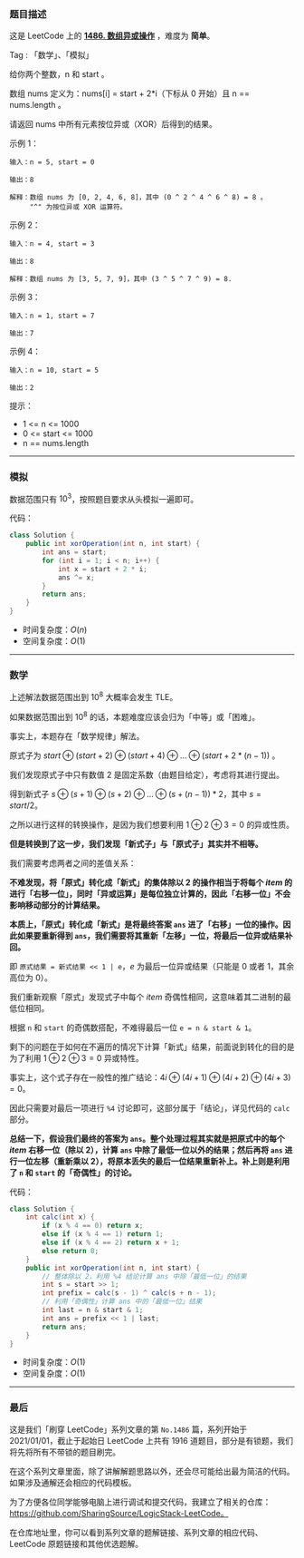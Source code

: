 ### 题目描述

这是 LeetCode 上的 **[1486. 数组异或操作](https://leetcode-cn.com/problems/xor-operation-in-an-array/solution/gong-shui-san-xie-yi-ti-shuang-jie-mo-ni-dggg/)** ，难度为 **简单**。

Tag : 「数学」、「模拟」




给你两个整数，n 和 start 。

数组 nums 定义为：nums[i] = start + 2*i（下标从 0 开始）且 n == nums.length 。

请返回 nums 中所有元素按位异或（XOR）后得到的结果。


示例 1：
```
输入：n = 5, start = 0

输出：8

解释：数组 nums 为 [0, 2, 4, 6, 8]，其中 (0 ^ 2 ^ 4 ^ 6 ^ 8) = 8 。
     "^" 为按位异或 XOR 运算符。
```
示例 2：
```
输入：n = 4, start = 3

输出：8

解释：数组 nums 为 [3, 5, 7, 9]，其中 (3 ^ 5 ^ 7 ^ 9) = 8.
```
示例 3：
```
输入：n = 1, start = 7

输出：7
```
示例 4：
```
输入：n = 10, start = 5

输出：2
```

提示：
* 1 <= n <= 1000
* 0 <= start <= 1000
* n == nums.length

---

### 模拟

数据范围只有 $10^3$，按照题目要求从头模拟一遍即可。

代码：
```Java []
class Solution {
    public int xorOperation(int n, int start) {
        int ans = start;
        for (int i = 1; i < n; i++) {
            int x = start + 2 * i;
            ans ^= x;
        }
        return ans;
    }
}
```
* 时间复杂度：$O(n)$
* 空间复杂度：$O(1)$

---

### 数学

上述解法数据范围出到 $10^8$ 大概率会发生 TLE。

如果数据范围出到 $10^8$ 的话，本题难度应该会归为「中等」或「困难」。

事实上，本题存在「数学规律」解法。

原式子为 $start ⊕ (start + 2) ⊕ (start + 4) ⊕ ... ⊕ (start + 2 * (n - 1))$ 。

我们发现原式子中只有数值 $2$ 是固定系数（由题目给定），考虑将其进行提出。

得到新式子 $s ⊕ (s + 1) ⊕ (s + 2) ⊕ ... ⊕ (s + (n - 1)) * 2$，其中 $s = start / 2$。

之所以进行这样的转换操作，是因为我们想要利用 $1 ⊕ 2 ⊕ 3 = 0$ 的异或性质。

**但是转换到了这一步，我们发现「新式子」与「原式子」其实并不相等。**

我们需要考虑两者之间的差值关系：

**不难发现，将「原式」转化成「新式」的集体除以 $2$ 的操作相当于将每个 $item$ 的进行「右移一位」，同时「异或运算」是每位独立计算的，因此「右移一位」不会影响移动部分的计算结果。**

**本质上，「原式」转化成「新式」是将最终答案 `ans` 进了「右移」一位的操作。因此如果要重新得到 `ans`，我们需要将其重新「左移」一位，将最后一位异或结果补回。**

即 `原式结果 = 新式结果 << 1 | e`，$e$ 为最后一位异或结果（只能是 $0$ 或者 $1$，其余高位为 $0$）。

我们重新观察「原式」发现式子中每个 $item$ 奇偶性相同，这意味着其二进制的最低位相同。

根据 `n` 和 `start` 的奇偶数搭配，不难得最后一位 `e = n & start & 1`。

剩下的问题在于如何在不遍历的情况下计算「新式」结果，前面说到转化的目的是为了利用 $1 ⊕ 2 ⊕ 3 = 0$ 异或特性。

事实上，这个式子存在一般性的推广结论：$4i ⊕ (4i + 1) ⊕ (4i + 2) ⊕ (4i + 3) = 0$。

因此只需要对最后一项进行 `%4` 讨论即可，这部分属于「结论」，详见代码的 `calc` 部分。

**总结一下，假设我们最终的答案为 `ans`。整个处理过程其实就是把原式中的每个 $item$ 右移一位（除以 $2$），计算 `ans` 中除了最低一位以外的结果；然后再将 `ans` 进行一位左移（重新乘以 $2$），将原本丢失的最后一位结果重新补上。补上则是利用了 `n` 和 `start` 的「奇偶性」的讨论。**


代码：
```Java []
class Solution {
    int calc(int x) {
        if (x % 4 == 0) return x;
        else if (x % 4 == 1) return 1;
        else if (x % 4 == 2) return x + 1;
        else return 0;
    }
    public int xorOperation(int n, int start) {
        // 整体除以 2，利用 %4 结论计算 ans 中除「最低一位」的结果
        int s = start >> 1;
        int prefix = calc(s - 1) ^ calc(s + n - 1);
        // 利用「奇偶性」计算 ans 中的「最低一位」结果
        int last = n & start & 1;
        int ans = prefix << 1 | last;
        return ans;
    }
}
```
* 时间复杂度：$O(1)$
* 空间复杂度：$O(1)$

---

### 最后

这是我们「刷穿 LeetCode」系列文章的第 `No.1486` 篇，系列开始于 2021/01/01，截止于起始日 LeetCode 上共有 1916 道题目，部分是有锁题，我们将先将所有不带锁的题目刷完。

在这个系列文章里面，除了讲解解题思路以外，还会尽可能给出最为简洁的代码。如果涉及通解还会相应的代码模板。

为了方便各位同学能够电脑上进行调试和提交代码，我建立了相关的仓库：https://github.com/SharingSource/LogicStack-LeetCode。

在仓库地址里，你可以看到系列文章的题解链接、系列文章的相应代码、LeetCode 原题链接和其他优选题解。

